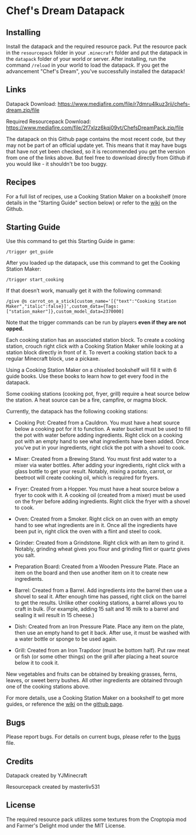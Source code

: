 # Chef's Dream Datapack

## Installing

Install the datapack and the required resource pack. Put the resource pack in the `resourcepack` folder in your `.minecraft` folder and put the datapack in the `datapack` folder of your world or server. After installing, run the command `/reload` in your world to load the datapack. If you get the advancement "Chef's Dream", you've successfully installed the datapack!

## Links

Datapack Download: https://www.mediafire.com/file/r7dmru4lkuz3rii/chefs-dream.zip/file

Required Resourcepack Download: https://www.mediafire.com/file/2f7xlzz6kqj09vt/ChefsDreamPack.zip/file

The datapack on this Github page contains the most recent code, but they may not be part of an official update yet. This means that it may have bugs that have not yet been checked, so it is recommended you get the version from one of the links above. But feel free to download directly from Github if you would like - it shouldn't be too buggy.

## Recipes
For a full list of recipes, use a Cooking Station Maker on a bookshelf (more details in the "Starting Guide" section below) or refer to the [wiki](https://github.com/lemoncodes237/chefs-dream/wiki) on the Github.

## Starting Guide
Use this command to get this Starting Guide in game:

`/trigger get_guide`

After you loaded up the datapack, use this command to get the Cooking Station Maker:

`/trigger start_cooking`

If that doesn’t work, manually get it with the following command:

`/give @s carrot_on_a_stick[custom_name='[{"text":"Cooking Station Maker","italic":false}]',custom_data={Tags:["station_maker"]},custom_model_data=2370000]`

Note that the trigger commands can be run by players **even if they are not opped.**

Each cooking station has an associated station block. To create a cooking station, crouch right click with a Cooking Station Maker while looking at a station block directly in front of it. To revert a cooking station back to a regular Minecraft block, use a pickaxe. 

Using a Cooking Station Maker on a chiseled bookshelf will fill it with 6 guide books. Use these books to learn how to get every food in the datapack.

Some cooking stations (cooking pot, fryer, grill) require a heat source below the station. A heat source can be a fire, campfire, or magma block.

Currently, the datapack has the following cooking stations:

- Cooking Pot: Created from a Cauldron. You must have a heat source below a cooking pot for it to function. A water bucket must be used to fill the pot with water before adding ingredients. Right click on a cooking pot with an empty hand to see what ingredients have been added. Once you’ve put in your ingredients, right click the pot with a shovel to cook.

- Mixer: Created from a Brewing Stand. You must first add water to a mixer via water bottles. After adding your ingredients, right click with a glass bottle to get your result. Notably, mixing a potato, carrot, or beetroot will create cooking oil, which is required for fryers.

- Fryer: Created from a Hopper. You must have a heat source below a fryer to cook with it. A cooking oil (created from a mixer) must be used on the fryer before adding ingredients. Right click the fryer with a shovel to cook.

- Oven: Created from a Smoker. Right click on an oven with an empty hand to see what ingredients are in it. Once all the ingredients have been put in, right click the oven with a flint and steel to cook.

- Grinder: Created from a Grindstone. Right click with an item to grind it. Notably, grinding wheat gives you flour and grinding flint or quartz gives you salt.

- Preparation Board: Created from a Wooden Pressure Plate. Place an item on the board and then use another item on it to create new ingredients.

- Barrel: Created from a Barrel. Add ingredients into the barrel then use a shovel to seal it. After enough time has passed, right click on the barrel to get the results. Unlike other cooking stations, a barrel allows you to craft in bulk. (For example, adding 15 salt and 16 milk to a barrel and sealing it wil result in 15 cheese.)

- Dish: Created from an Iron Pressure Plate. Place any item on the plate, then use an empty hand to get it back. After use, it must be washed with a water bottle or sponge to be used again.

- Grill: Created from an Iron Trapdoor (must be bottom half). Put raw meat or fish (or some other things) on the grill after placing a heat source below it to cook it.

New vegetables and fruits can be obtained by breaking grasses, ferns, leaves, or sweet berry bushes. All other ingredients are obtained through one of the cooking stations above.

For more details, use a Cooking Station Maker on a bookshelf to get more guides, or reference the [wiki](https://github.com/lemoncodes237/chefs-dream/wiki) on the [github page](https://github.com/lemoncodes237/chefs-dream). 

## Bugs

Please report bugs. For details on current bugs, please refer to the [bugs](https://github.com/lemoncodes237/chefs-dream/blob/main/BUGS.md) file.

## Credits
Datapack created by YJMinecraft

Resourcepack created by masterliv531

## License
The required resource pack utilizes some textures from the Croptopia mod and Farmer's Delight mod under the MIT License.